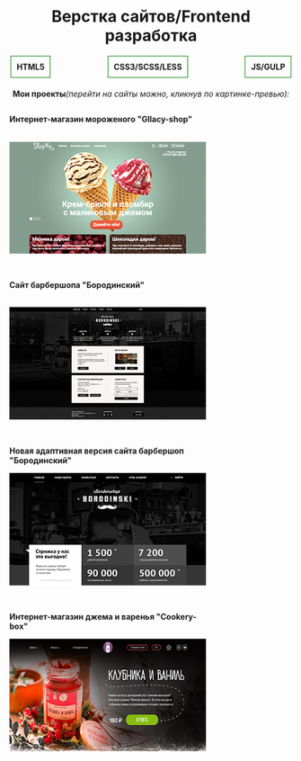 <meta name='freelancehunt' content='4784a3120edd0e7' />
<h1 style="text-align:center;font-weight:bold;">Верстка сайтов/Frontend разработка</h1>
<ul style="list-style:none;display:flex;max-width:500px;padding:0;margin:0 auto;margin-bottom:20px;justify-content:space-between;flex-wrap:wrap;font-weight:bold;">
  <li style="padding:10px; border:1px solid green;">HTML5</li>
  <li style="padding:10px; border:1px solid green;">CSS3/SCSS/LESS</li>
  <li style="padding:10px; border:1px solid green;">JS/GULP</li>
</ul>
<p style="text-align:center;"><span style="font-weight:bold;">Мои проекты</span><i>(перейти на сайты можно, кликнув по картинке-превью):</i></p>
<ul style="list-style:none;display:flex;max-width:940px;margin:0 auto;margin-bottom:20px;padding:0;justify-content:space-between;flex-wrap:wrap;">
  <li style="width:350px;min-height:265px; display:flex;flex-direction:column;justify-content:space-between; margin-bottom:30px;margin-right:30px;"><p><b>Интернет-магазин мороженого "Gllacy-shop"</b></p><a href="https://karinakarapetyanweb.github.io/projects/gllacy-shop/"><img src="img/gllacy-index.jpg" alt="Превью сайта"></a></li>
  <li style="width:350px;min-height:265px; display:flex;flex-direction:column;justify-content:space-between; margin-bottom:30px;margin-right:30px;"><p><b>Сайт барбершопа "Бородинский"</b></p><a href="https://karinakarapetyanweb.github.io/projects/barbershop/"><img src="img/barbershop-index.jpg" alt="Превью сайта"></a></li>
  <li style="width:350px;min-height:265px; display:flex;flex-direction:column;justify-content:space-between; margin-bottom:30px;margin-right:30px;"><p><b>Новая адаптивная версия сайта барбершоп "Бородинский"</b></p><a href="https://karinakarapetyanweb.github.io/projects/barbershop-new-version/"><img src="img/barbershop-new-index.jpg" alt="Превью сайта"></a></li>
  <li style="width:350px;min-height:265px; display:flex;flex-direction:column;justify-content:space-between; margin-bottom:30px;margin-right:30px;"><p><b>Интернет-магазин джема и варенья "Cookery-box"</b></p><a href="https://karinakarapetyanweb.github.io/projects/cookery-project/"><img src="img/cookery-index.jpg" alt="Превью сайта"></a></li>
</ul>
